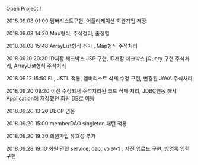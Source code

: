Open Project !

2018.09.08 01:00 멤버리스트구현, 어플리케이션 회원가입 저장

2018.09.08 14:20 Map형식, 주석정리, 줄정렬

2018.09.08 15:48 ArrayList형식 추가 , Map형식 주석처리

2018.09.10 20:20 ID저장 체크박스 JSP 구현, ID저장 체크박스 jQuery 구현 주석처리,  ArrayList형식 주석처리

2018.09.12 15:50 EL, JSTL 적용, 멤버리스트 삭제,수정 구현, 변경된 JAVA 주석처리  

2018.09.20 09:20 이전 수정되서 주석처리된 코드 삭제 처리, JDBC연동 해서 Application에 저장했던 회원 DB로 이동

2018.09.20 13:20 DBCP 연동

2018.09.20 15:00 memberDAO singleton 패턴 적용

2018.09.20 19:30 회원가입 유효성 추가

2018.09.28 19:10 회원 관련 service, dao, vo 분리 , 사진 업로드 구현, 방명록 입력 구현 